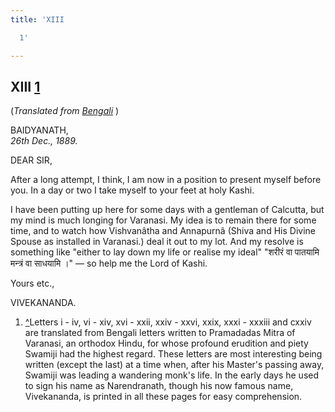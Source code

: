 ```yaml
---
title: 'XIII

  1'

---
```





  

  


## XIII [1](#fn1)

(*Translated from [Bengali](b6018e6013.pdf)* )

BAIDYANATH,  
*26th Dec., 1889.*

DEAR SIR,

After a long attempt, I think, I am now in a position to present myself
before you. In a day or two I take myself to your feet at holy Kashi.

I have been putting up here for some days with a gentleman of Calcutta,
but my mind is much longing for Varanasi. My idea is to remain there for
some time, and to watch how Vishvanâtha and Annapurnâ (Shiva and His
Divine Spouse as installed in Varanasi.) deal it out to my lot. And my
resolve is something like "either to lay down my life or realise my
ideal" "शरीरं वा पातयामि मन्त्रं वा साधयामि ।" — so help me the Lord of
Kashi.

Yours etc.,

VIVEKANANDA.

1.  [^](#txt1)Letters i - iv, vi - xiv, xvi - xxii, xxiv - xxvi, xxix,
    xxxi - xxxiii and cxxiv are translated from Bengali letters written
    to Pramadadas Mitra of Varanasi, an orthodox Hindu, for whose
    profound erudition and piety Swamiji had the highest regard. These
    letters are most interesting being written (except the last) at a
    time when, after his Master's passing away, Swamiji was leading a
    wandering monk's life. In the early days he used to sign his name as
    Narendranath, though his now famous name, Vivekananda, is printed in
    all these pages for easy comprehension.


